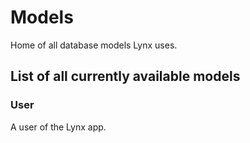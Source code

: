 # Models

Home of all database models Lynx uses.

## List of all currently available models

### User
A user of the Lynx app.